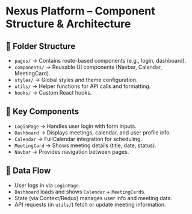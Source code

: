 # Nexus Platform – Component Structure & Architecture

## 📂 Folder Structure
- `pages/` → Contains route-based components (e.g., login, dashboard).
- `components/` → Reusable UI components (Navbar, Calendar, MeetingCard).
- `styles/` → Global styles and theme configuration.
- `utils/` → Helper functions for API calls and formatting.
- `hooks/` → Custom React hooks.

## 🧩 Key Components
- `LoginPage` → Handles user login with form inputs.
- `Dashboard` → Displays meetings, calendar, and user profile info.
- `Calendar` → FullCalendar integration for scheduling.
- `MeetingCard` → Shows meeting details (title, date, status).
- `Navbar` → Provides navigation between pages.

## 🔄 Data Flow
- User logs in via `LoginPage`.
- `Dashboard` loads and shows `Calendar` + `MeetingCard`s.
- State (via Context/Redux) manages user info and meeting data.
- API requests (in `utils/`) fetch or update meeting information.

